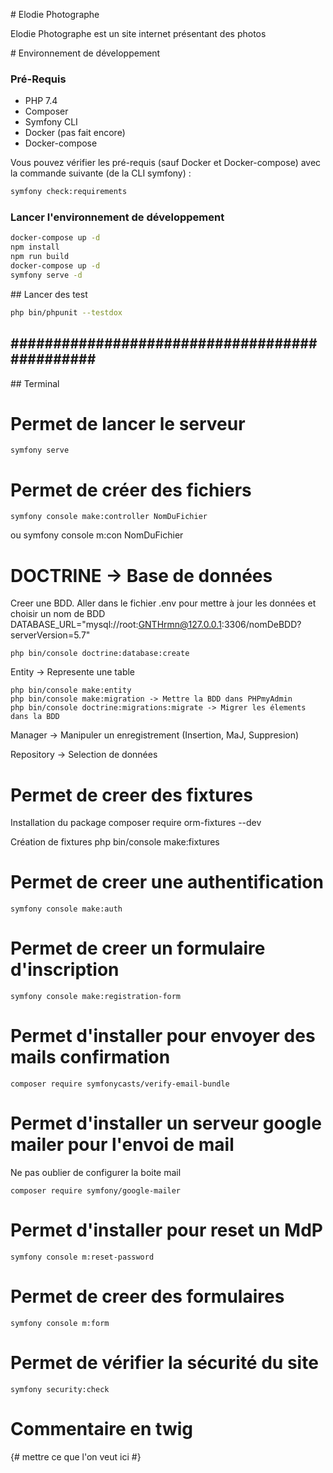 # Elodie Photographe

Elodie Photographe est un site internet présentant des photos

# Environnement de développement

### Pré-Requis

* PHP 7.4
* Composer
* Symfony CLI
* Docker (pas fait encore)
* Docker-compose 

Vous pouvez vérifier les pré-requis (sauf Docker et Docker-compose) avec la commande suivante (de la CLI symfony) :

```bash
symfony check:requirements
```

### Lancer l'environnement de développement 

```bash
docker-compose up -d
npm install
npm run build
docker-compose up -d
symfony serve -d
```
## Lancer des test

```bash
php bin/phpunit --testdox
```
## ############################################## ##

## Terminal

# Permet de lancer le serveur
    symfony serve

# Permet de créer des fichiers
    symfony console make:controller NomDuFichier
ou
    symfony console m:con NomDuFichier

# DOCTRINE -> Base de données
Creer une BDD. Aller dans le fichier .env pour mettre à jour les données et choisir un nom de BDD
DATABASE_URL="mysql://root:GNTHrmn@127.0.0.1:3306/nomDeBDD?serverVersion=5.7"

    php bin/console doctrine:database:create

Entity -> Represente une table

    php bin/console make:entity
    php bin/console make:migration -> Mettre la BDD dans PHPmyAdmin
    php bin/console doctrine:migrations:migrate -> Migrer les élements dans la BDD

Manager -> Manipuler un enregistrement (Insertion, MaJ, Suppresion)

Repository -> Selection de données

# Permet de creer des fixtures

Installation du package
    composer require orm-fixtures --dev

Création de fixtures
    php bin/console make:fixtures
# Permet de creer une authentification
    symfony console make:auth
# Permet de creer un formulaire d'inscription
    symfony console make:registration-form
# Permet d'installer pour envoyer des mails confirmation
    composer require symfonycasts/verify-email-bundle
# Permet d'installer un serveur google mailer pour l'envoi de mail
Ne pas oublier de configurer la boite mail

    composer require symfony/google-mailer
# Permet d'installer pour reset un MdP
    symfony console m:reset-password
# Permet de creer des formulaires
    symfony console m:form
# Permet de vérifier la sécurité du site
    symfony security:check 

# Commentaire en twig
{# mettre ce que l'on veut ici #}